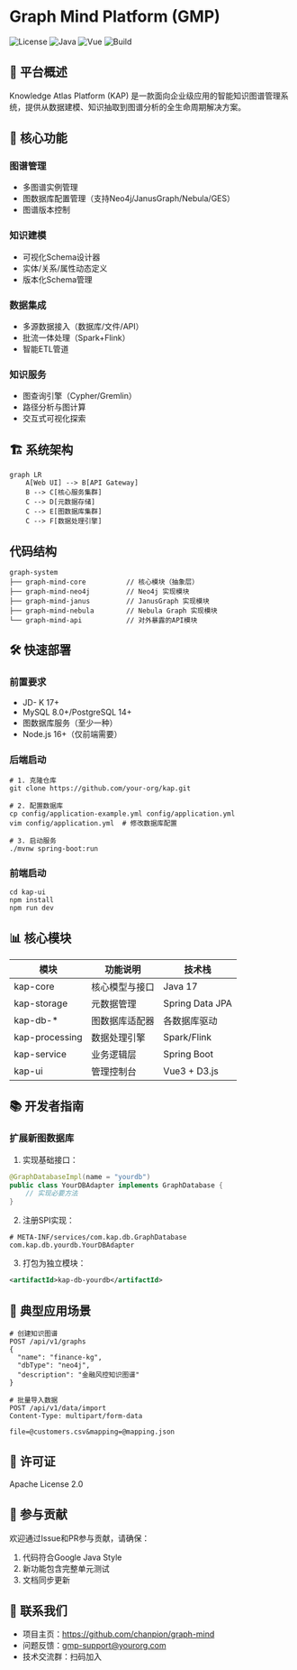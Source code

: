 # Graph Mind Platform (GMP)

![License](https://img.shields.io/badge/license-Apache%202.0-blue)
![Java](https://img.shields.io/badge/Java-17%2B-orange)
![Vue](https://img.shields.io/badge/Vue-3%2B-green)
![Build](https://img.shields.io/github/actions/workflow/status/your-org/kap/ci.yml)

## 🌟 平台概述

Knowledge Atlas Platform (KAP) 是一款面向企业级应用的智能知识图谱管理系统，提供从数据建模、知识抽取到图谱分析的全生命周期解决方案。

## 🚀 核心功能

### 图谱管理
- 多图谱实例管理
- 图数据库配置管理（支持Neo4j/JanusGraph/Nebula/GES）
- 图谱版本控制

### 知识建模
- 可视化Schema设计器
- 实体/关系/属性动态定义
- 版本化Schema管理

### 数据集成
- 多源数据接入（数据库/文件/API）
- 批流一体处理（Spark+Flink）
- 智能ETL管道

### 知识服务
- 图查询引擎（Cypher/Gremlin）
- 路径分析与图计算
- 交互式可视化探索

## 🏗️ 系统架构

```mermaid
graph LR
    A[Web UI] --> B[API Gateway]
    B --> C[核心服务集群]
    C --> D[元数据存储]
    C --> E[图数据库集群]
    C --> F[数据处理引擎]
```

## 代码结构

```agsl
graph-system   
├── graph-mind-core          // 核心模块（抽象层）   
├── graph-mind-neo4j         // Neo4j 实现模块   
├── graph-mind-janus         // JanusGraph 实现模块   
├── graph-mind-nebula        // Nebula Graph 实现模块   
└── graph-mind-api           // 对外暴露的API模块   

```

## 🛠️ 快速部署
### 前置要求
- JD- K 17+
- MySQL 8.0+/PostgreSQL 14+
- 图数据库服务（至少一种）
- Node.js 16+（仅前端需要）

### 后端启动
```shell
# 1. 克隆仓库
git clone https://github.com/your-org/kap.git

# 2. 配置数据库
cp config/application-example.yml config/application.yml
vim config/application.yml  # 修改数据库配置

# 3. 启动服务
./mvnw spring-boot:run
```

### 前端启动
```shell
cd kap-ui
npm install
npm run dev
```

## 📊 核心模块

| 模块            | 功能说明         | 技术栈          |
|----------------|------------------|----------------|
| kap-core       | 核心模型与接口   | Java 17         |
| kap-storage    | 元数据管理       | Spring Data JPA |
| kap-db-*       | 图数据库适配器   | 各数据库驱动    |
| kap-processing | 数据处理引擎     | Spark/Flink     |
| kap-service    | 业务逻辑层       | Spring Boot     |
| kap-ui         | 管理控制台       | Vue3 + D3.js    |


## 📚 开发者指南
### 扩展新图数据库
1. 实现基础接口：
```java
@GraphDatabaseImpl(name = "yourdb")
public class YourDBAdapter implements GraphDatabase {
    // 实现必要方法
}
```
2. 注册SPI实现：
```text
# META-INF/services/com.kap.db.GraphDatabase
com.kap.db.yourdb.YourDBAdapter
```

3. 打包为独立模块：
```xml
<artifactId>kap-db-yourdb</artifactId>
```

## 🧩 典型应用场景
```shell
# 创建知识图谱
POST /api/v1/graphs
{
  "name": "finance-kg",
  "dbType": "neo4j",
  "description": "金融风控知识图谱"
}

# 批量导入数据
POST /api/v1/data/import
Content-Type: multipart/form-data

file=@customers.csv&mapping=@mapping.json
```


## 📜 许可证
Apache License 2.0

## 🤝 参与贡献
欢迎通过Issue和PR参与贡献，请确保：
1. 代码符合Google Java Style
2. 新功能包含完整单元测试
3. 文档同步更新

## 📮 联系我们
- 项目主页：https://github.com/chanpion/graph-mind
- 问题反馈：gmp-support@yourorg.com
- 技术交流群：扫码加入

